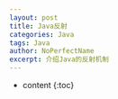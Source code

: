 ```yaml
---
layout: post
title: Java反射
categories: Java
tags: Java
author: NoPerfectName
excerpt: 介绍Java的反射机制
---
```


* content
{:toc}

